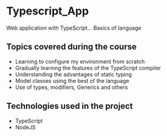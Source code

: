 # Typescript_App
 Web application with TypeScript... Basics of language

## Topics covered during the course
* Learning to configure my environment from scratch
* Gradually learning the features of the TypeScript compiler
* Understanding the advantages of static typing
* Model classes using the best of the language
* Use of types, modifiers, Generics and others

## Technologies used in the project
* TypeScript
* NodeJS
